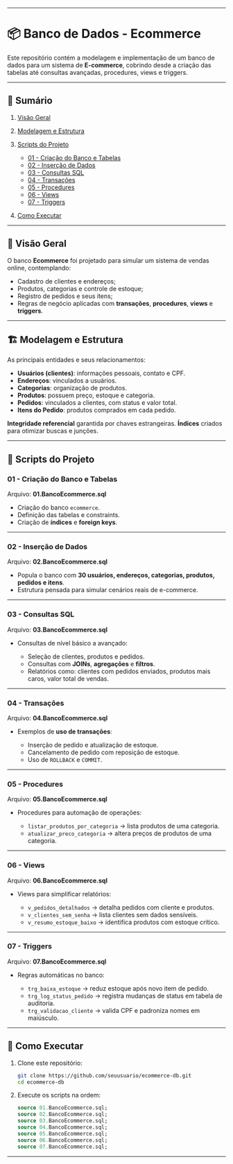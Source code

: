 
---

# 📦 Banco de Dados - Ecommerce

Este repositório contém a modelagem e implementação de um banco de dados para um sistema de **E-commerce**, cobrindo desde a criação das tabelas até consultas avançadas, procedures, views e triggers.

---

## 📑 Sumário

1. [Visão Geral](#visão-geral)
2. [Modelagem e Estrutura](#modelagem-e-estrutura)
3. [Scripts do Projeto](#scripts-do-projeto)

   * [01 - Criação do Banco e Tabelas](#01---criação-do-banco-e-tabelas)
   * [02 - Inserção de Dados](#02---inserção-de-dados)
   * [03 - Consultas SQL](#03---consultas-sql)
   * [04 - Transações](#04---transações)
   * [05 - Procedures](#05---procedures)
   * [06 - Views](#06---views)
   * [07 - Triggers](#07---triggers)
4. [Como Executar](#como-executar)
---

## 📖 Visão Geral

O banco **Ecommerce** foi projetado para simular um sistema de vendas online, contemplando:

* Cadastro de clientes e endereços;
* Produtos, categorias e controle de estoque;
* Registro de pedidos e seus itens;
* Regras de negócio aplicadas com **transações**, **procedures**, **views** e **triggers**.

---

## 🏗️ Modelagem e Estrutura

As principais entidades e seus relacionamentos:

* **Usuários (clientes)**: informações pessoais, contato e CPF.
* **Endereços**: vinculados a usuários.
* **Categorias**: organização de produtos.
* **Produtos**: possuem preço, estoque e categoria.
* **Pedidos**: vinculados a clientes, com status e valor total.
* **Itens do Pedido**: produtos comprados em cada pedido.

**Integridade referencial** garantida por chaves estrangeiras.
**Índices** criados para otimizar buscas e junções. 

---

## 💾 Scripts do Projeto

### 01 - Criação do Banco e Tabelas

Arquivo: **01.BancoEcommerce.sql**

* Criação do banco `ecommerce`.
* Definição das tabelas e constraints.
* Criação de **índices** e **foreign keys**. 

---

### 02 - Inserção de Dados

Arquivo: **02.BancoEcommerce.sql**

* Popula o banco com **30 usuários, endereços, categorias, produtos, pedidos e itens**.
* Estrutura pensada para simular cenários reais de e-commerce. 

---

### 03 - Consultas SQL

Arquivo: **03.BancoEcommerce.sql**

* Consultas de nível básico a avançado:

  * Seleção de clientes, produtos e pedidos.
  * Consultas com **JOINs**, **agregações** e **filtros**.
  * Relatórios como: clientes com pedidos enviados, produtos mais caros, valor total de vendas. 

---

### 04 - Transações

Arquivo: **04.BancoEcommerce.sql**

* Exemplos de **uso de transações**:

  * Inserção de pedido e atualização de estoque.
  * Cancelamento de pedido com reposição de estoque.
  * Uso de `ROLLBACK` e `COMMIT`. 

---

### 05 - Procedures

Arquivo: **05.BancoEcommerce.sql**

* Procedures para automação de operações:

  * `listar_produtos_por_categoria` → lista produtos de uma categoria.
  * `atualizar_preco_categoria` → altera preços de produtos de uma categoria. 

---

### 06 - Views

Arquivo: **06.BancoEcommerce.sql**

* Views para simplificar relatórios:

  * `v_pedidos_detalhados` → detalha pedidos com cliente e produtos.
  * `v_clientes_sem_senha` → lista clientes sem dados sensíveis.
  * `v_resumo_estoque_baixo` → identifica produtos com estoque crítico. 

---

### 07 - Triggers

Arquivo: **07.BancoEcommerce.sql**

* Regras automáticas no banco:

  * `trg_baixa_estoque` → reduz estoque após novo item de pedido.
  * `trg_log_status_pedido` → registra mudanças de status em tabela de auditoria.
  * `trg_validacao_cliente` → valida CPF e padroniza nomes em maiúsculo. 

---


## 🚀 Como Executar

1. Clone este repositório:

   ```bash
   git clone https://github.com/seuusuario/ecommerce-db.git
   cd ecommerce-db
   ```
2. Execute os scripts na ordem:

   ```sql
   source 01.BancoEcommerce.sql;
   source 02.BancoEcommerce.sql;
   source 03.BancoEcommerce.sql;
   source 04.BancoEcommerce.sql;
   source 05.BancoEcommerce.sql;
   source 06.BancoEcommerce.sql;
   source 07.BancoEcommerce.sql;
   ```

---

